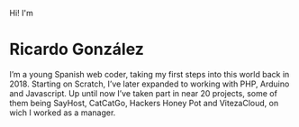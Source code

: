 Hi! I'm
# Ricardo González

I’m a young Spanish web coder, taking my first steps into this world back in 2018. Starting on Scratch, I’ve later expanded to working with PHP, Arduino and Javascript. Up until now I’ve taken part in near 20 projects, some of them being SayHost, CatCatGo, Hackers Honey Pot and VitezaCloud, on wich I worked as a manager.

